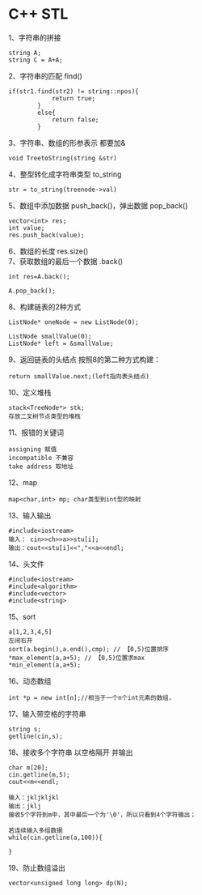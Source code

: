 # C++  STL
1、字符串的拼接 
```
string A;
string C = A+A;
```
2、字符串的匹配 find() 
```
if(str1.find(str2) != string::npos){
            return true;
        }
        else{
            return false;
        }
```
3、字符串、数组的形参表示 都要加&
```
void TreetoString(string &str)
```
4、整型转化成字符串类型 to_string
```
str = to_string(treenode->val)
```
5、数组中添加数据 push_back()，弹出数据 pop_back()
```
vector<int> res;
int value;
res.push_back(value);
```
6、数组的长度 res.size()    
7、获取数组的最后一个数据 .back()
```
int res=A.back();
       
A.pop_back();
```
8、构建链表的2种方式
```
ListNode* oneNode = new ListNode(0);
```
```
ListNode smallValue(0);
ListNode* left = &smallValue;
```
9、返回链表的头结点
按照8的第二种方式构建：
```
return smallValue.next;(left指向表头结点)
```
10、定义堆栈
```
stack<TreeNode*> stk;
存放二叉树节点类型的堆栈
```
11、报错的关键词
```
assigning 赋值
incompatible 不兼容
take address 取地址
```
12、map
```
map<char,int> mp; char类型到int型的映射
```
13、输入输出
```
#include<iostream>
输入： cin>>ch>>a>>stu[i];
输出：cout<<stu[i]<<","<<a<<endl;
```
14、头文件
```
#include<iostream>
#include<algorithm>
#include<vector>
#include<string>
```
15、sort
```
a[1,2,3,4,5]
左闭右开
sort(a.begin(),a.end(),cmp); // 【0,5)位置排序
*max_element(a,a+5); // 【0,5)位置求max
*min_element(a,a+5);
```
16、动态数组
```
int *p = new int[n];//相当于一个n个int元素的数组，
```
17、输入带空格的字符串
```
string s;
getline(cin,s);
```
18、接收多个字符串 以空格隔开 并输出
```
char m[20];
cin.getline(m,5);
cout<<m<<endl;

输入：jkljkljkl
输出：jklj
接收5个字符到m中，其中最后一个为'\0'，所以只看到4个字符输出；

若连续输入多组数据
while(cin.getline(a,100)){
            
}
```
19、防止数组溢出
```
vector<unsigned long long> dp(N);
```
